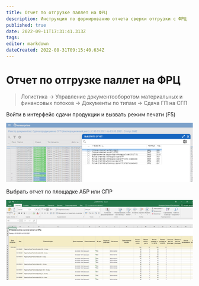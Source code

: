 ```yaml
---
title: Отчет по отгрузке паллет на ФРЦ
description: Инструкция по формированию отчета сверки отгрузки с ФРЦ
published: true
date: 2022-09-11T17:31:41.313Z
tags: 
editor: markdown
dateCreated: 2022-08-31T09:15:40.634Z
---
```


# Отчет по отгрузке паллет на ФРЦ


>Логистика → Управление документооборотом материальных и финансовых потоков → Документы по типам → Сдача ГП на СГП

Войти в интерфейс сдачи продукции и вызвать режим печати (F5)

![](<../../assets/image (967).png>)

Выбрать отчет по площадке АБР или СПР

![](<../../assets/image (631).png>)

